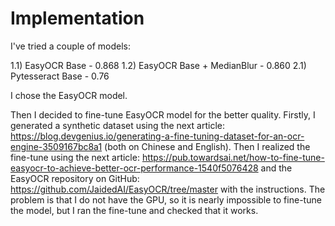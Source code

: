 # Implementation

I've tried a couple of models:

1.1) EasyOCR Base - 0.868
1.2) EasyOCR Base + MedianBlur - 0.860
2.1) Pytesseract Base - 0.76

I chose the EasyOCR model.

Then I decided to fine-tune EasyOCR model for the better quality. Firstly, I generated a synthetic dataset using the next article: https://blog.devgenius.io/generating-a-fine-tuning-dataset-for-an-ocr-engine-3509167bc8a1 (both on Chinese and English). Then I realized the fine-tune using the next article: https://pub.towardsai.net/how-to-fine-tune-easyocr-to-achieve-better-ocr-performance-1540f5076428 and the EasyOCR repository on GitHub: https://github.com/JaidedAI/EasyOCR/tree/master with the instructions. The problem is that I do not have the GPU, so it is nearly impossible to fine-tune the model, but I ran the fine-tune and checked that it works. 
